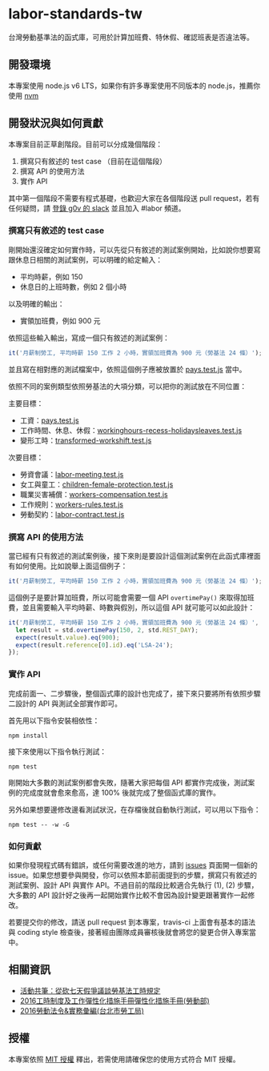 # labor-standards-tw

台灣勞動基準法的函式庫，可用於計算加班費、特休假、確認班表是否違法等。

## 開發環境

本專案使用 node.js v6 LTS，如果你有許多專案使用不同版本的 node.js，推薦你使用 [nvm](https://github.com/creationix/nvm)

## 開發狀況與如何貢獻

本專案目前正草創階段。目前可以分成幾個階段：

1. 撰寫只有敘述的 test case （目前在這個階段）
2. 撰寫 API 的使用方法
3. 實作 API

其中第一個階段不需要有程式基礎，也歡迎大家在各個階段送 pull request，若有任何疑問，請 [登錄 g0v 的 slack](http://join.g0v.today/) 並且加入 #labor 頻道。

### 撰寫只有敘述的 test case

剛開始還沒確定如何實作時，可以先從只有敘述的測試案例開始，比如說你想要寫跟休息日相關的測試案例，可以明確的給定輸入：
* 平均時薪，例如 150
* 休息日的上班時數，例如 2 個小時

以及明確的輸出：
* 實領加班費，例如 900 元

依照這些輸入輸出，寫成一個只有敘述的測試案例：

```javascript
it('月薪制勞工, 平均時薪 150 工作 2 小時，實領加班費為 900 元（勞基法 24 條）');
```

並且寫在相對應的測試檔案中，依照這個例子應被放置於 [pays.test.js](https://github.com/yurenju/labor-standards-tw/blob/master/test/integration/pays.test.js) 當中。

依照不同的案例類型依照勞基法的大項分類，可以把你的測試放在不同位置：

主要目標：
* 工資：[pays.test.js](https://github.com/yurenju/labor-standards-tw/blob/master/test/integration/pays.test.js)
* 工作時間、休息、休假：[workinghours-recess-holidaysleaves.test.js](https://github.com/yurenju/labor-standards-tw/blob/master/test/integration/workinghours-recess-holidaysleaves.test.js)
* 變形工時：[transformed-workshift.test.js](https://github.com/yurenju/labor-standards-tw/blob/master/test/integration/transformed-workshift.test.js)

次要目標：
* 勞資會議：[labor-meeting.test.js](https://github.com/yurenju/labor-standards-tw/blob/master/test/integration/labor-meeting.test.js)
* 女工與童工：[children-female-protection.test.js](https://github.com/yurenju/labor-standards-tw/blob/master/test/integration/children-female-protection.test.js)
* 職業災害補償：[workers-compensation.test.js](https://github.com/yurenju/labor-standards-tw/blob/master/test/integration/workers-compensation.test.js)
* 工作規則：[workers-rules.test.js](https://github.com/yurenju/labor-standards-tw/blob/master/test/integration/workers-rules.test.js)
* 勞動契約：[labor-contract.test.js](https://github.com/yurenju/labor-standards-tw/blob/master/test/integration/labor-contract.test.js)


### 撰寫 API 的使用方法

當已經有只有敘述的測試案例後，接下來則是要設計這個測試案例在此函式庫裡面有如何使用。比如說舉上面這個例子：

```javascript
it('月薪制勞工, 平均時薪 150 工作 2 小時，實領加班費為 900 元（勞基法 24 條）');
```

這個例子是要計算加班費，所以可能會需要一個 API `overtimePay()` 來取得加班費，並且需要輸入平均時薪、時數與假別，所以這個 API 就可能可以如此設計：

```javascript
it('月薪制勞工, 平均時薪 150 工作 2 小時，實領加班費為 900 元（勞基法 24 條）', () => {
  let result = std.overtimePay(150, 2, std.REST_DAY);
  expect(result.value).eq(900);
  expect(result.reference[0].id).eq('LSA-24');
});
```

### 實作 API

完成前面一、二步驟後，整個函式庫的設計也完成了，接下來只要將所有依照步驟二設計的 API 與測試全部實作即可。

首先用以下指令安裝相依性：

```
npm install
```

接下來使用以下指令執行測試：

```
npm test
```

剛開始大多數的測試案例都會失敗，隨著大家把每個 API 都實作完成後，測試案例的完成度就會愈來愈高，達 100% 後就完成了整個函式庫的實作。

另外如果想要邊修改邊看測試狀況，在存檔後就自動執行測試，可以用以下指令：

```
npm test -- -w -G
```

### 如何貢獻

如果你發現程式碼有錯誤，或任何需要改進的地方，請到 [issues](https://github.com/yurenju/labor-standards-tw/issues) 頁面開一個新的 issue。如果您想要參與開發，你可以依照本節前面提到的步驟，撰寫只有敘述的測試案例、設計 API 與實作 API。不過目前的階段比較適合先執行 (1), (2) 步驟，大多數的 API 設計好之後再一起開始實作比較不會因為設計變更跟著實作一起修改。

若要提交你的修改，請送 pull request 到本專案，travis-ci 上面會有基本的語法與 coding style 檢查後，接著經由團隊成員審核後就會將您的變更合併入專案當中。

## 相關資訊

* [活動共筆：從砍七天假爭議談勞基法工時規定](https://g0v.hackpad.com/3hMbxYbFCxv)
* [2016工時制度及工作彈性化措施手冊彈性化措施手冊(勞動部)](http://www.mol.gov.tw/topic/3067/14530/14533/)
* [2016勞動法令&實務彙編(台北市勞工局)](http://bola.gov.taipei/lp.asp?ctNode=62983&CtUnit=34049&BaseDSD=7&mp=116003)

## 授權

本專案依照 [MIT 授權](https://github.com/yurenju/labor-standards-tw/blob/master/LICENSE) 釋出，若需使用請確保您的使用方式符合 MIT 授權。
